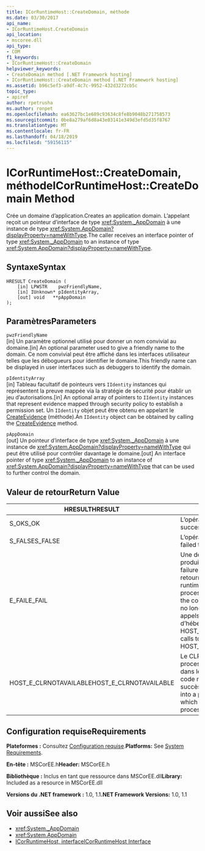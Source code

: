 ```yaml
---
title: ICorRuntimeHost::CreateDomain, méthode
ms.date: 03/30/2017
api_name:
- ICorRuntimeHost.CreateDomain
api_location:
- mscoree.dll
api_type:
- COM
f1_keywords:
- ICorRuntimeHost::CreateDomain
helpviewer_keywords:
- CreateDomain method [.NET Framework hosting]
- ICorRuntimeHost::CreateDomain method [.NET Framework hosting]
ms.assetid: b96c5ef3-a9df-4c7c-9952-432d3272cb5c
topic_type:
- apiref
author: rpetrusha
ms.author: ronpet
ms.openlocfilehash: ea63627bc1e689c93634c8fe8b9048b271758573
ms.sourcegitcommit: 0be8a279af6d8a43e03141e349d3efd5d35f8767
ms.translationtype: MT
ms.contentlocale: fr-FR
ms.lasthandoff: 04/18/2019
ms.locfileid: "59156115"
---
```

# <a name="icorruntimehostcreatedomain-method"></a><span data-ttu-id="b88eb-102">ICorRuntimeHost::CreateDomain, méthode</span><span class="sxs-lookup"><span data-stu-id="b88eb-102">ICorRuntimeHost::CreateDomain Method</span></span>
<span data-ttu-id="b88eb-103">Crée un domaine d’application.</span><span class="sxs-lookup"><span data-stu-id="b88eb-103">Creates an application domain.</span></span> <span data-ttu-id="b88eb-104">L’appelant reçoit un pointeur d’interface de type <xref:System._AppDomain> à une instance de type <xref:System.AppDomain?displayProperty=nameWithType>.</span><span class="sxs-lookup"><span data-stu-id="b88eb-104">The caller receives an interface pointer of type <xref:System._AppDomain> to an instance of type <xref:System.AppDomain?displayProperty=nameWithType>.</span></span>  
  
## <a name="syntax"></a><span data-ttu-id="b88eb-105">Syntaxe</span><span class="sxs-lookup"><span data-stu-id="b88eb-105">Syntax</span></span>  
  
```  
HRESULT CreateDomain (  
    [in] LPWSTR    pwzFriendlyName,  
    [in] IUnknown* pIdentityArray,  
    [out] void   **pAppDomain  
);  
```  
  
## <a name="parameters"></a><span data-ttu-id="b88eb-106">Paramètres</span><span class="sxs-lookup"><span data-stu-id="b88eb-106">Parameters</span></span>  
 `pwzFriendlyName`  
 <span data-ttu-id="b88eb-107">[in] Un paramètre optionnel utilisé pour donner un nom convivial au domaine.</span><span class="sxs-lookup"><span data-stu-id="b88eb-107">[in] An optional parameter used to give a friendly name to the domain.</span></span> <span data-ttu-id="b88eb-108">Ce nom convivial peut être affiché dans les interfaces utilisateur telles que les débogueurs pour identifier le domaine.</span><span class="sxs-lookup"><span data-stu-id="b88eb-108">This friendly name can be displayed in user interfaces such as debuggers to identify the domain.</span></span>  
  
 `pIdentityArray`  
 <span data-ttu-id="b88eb-109">[in] Tableau facultatif de pointeurs vers `IIdentity` instances qui représentent la preuve mappée via la stratégie de sécurité pour établir un jeu d’autorisations.</span><span class="sxs-lookup"><span data-stu-id="b88eb-109">[in] An optional array of pointers to `IIdentity` instances that represent evidence mapped through security policy to establish a  permission set.</span></span> <span data-ttu-id="b88eb-110">Un `IIdentity` objet peut être obtenu en appelant le [CreateEvidence](../../../../docs/framework/unmanaged-api/hosting/icorruntimehost-createevidence-method.md) (méthode).</span><span class="sxs-lookup"><span data-stu-id="b88eb-110">An `IIdentity` object can be obtained by calling the [CreateEvidence](../../../../docs/framework/unmanaged-api/hosting/icorruntimehost-createevidence-method.md) method.</span></span>  
  
 `pAppDomain`  
 <span data-ttu-id="b88eb-111">[out] Un pointeur d’interface de type <xref:System._AppDomain> à une instance de <xref:System.AppDomain?displayProperty=nameWithType> qui peut être utilisé pour contrôler davantage le domaine.</span><span class="sxs-lookup"><span data-stu-id="b88eb-111">[out] An interface pointer of type <xref:System._AppDomain> to an instance of <xref:System.AppDomain?displayProperty=nameWithType> that can be used to further control the domain.</span></span>  
  
## <a name="return-value"></a><span data-ttu-id="b88eb-112">Valeur de retour</span><span class="sxs-lookup"><span data-stu-id="b88eb-112">Return Value</span></span>  
  
|<span data-ttu-id="b88eb-113">HRESULT</span><span class="sxs-lookup"><span data-stu-id="b88eb-113">HRESULT</span></span>|<span data-ttu-id="b88eb-114">Description</span><span class="sxs-lookup"><span data-stu-id="b88eb-114">Description</span></span>|  
|-------------|-----------------|  
|<span data-ttu-id="b88eb-115">S_OK</span><span class="sxs-lookup"><span data-stu-id="b88eb-115">S_OK</span></span>|<span data-ttu-id="b88eb-116">L’opération a réussi.</span><span class="sxs-lookup"><span data-stu-id="b88eb-116">The operation was successful.</span></span>|  
|<span data-ttu-id="b88eb-117">S_FALSE</span><span class="sxs-lookup"><span data-stu-id="b88eb-117">S_FALSE</span></span>|<span data-ttu-id="b88eb-118">L’opération a échoué.</span><span class="sxs-lookup"><span data-stu-id="b88eb-118">The operation failed to complete.</span></span>|  
|<span data-ttu-id="b88eb-119">E_FAIL</span><span class="sxs-lookup"><span data-stu-id="b88eb-119">E_FAIL</span></span>|<span data-ttu-id="b88eb-120">Une défaillance grave et inconnue s’est produite.</span><span class="sxs-lookup"><span data-stu-id="b88eb-120">An unknown, catastrophic failure occurred.</span></span> <span data-ttu-id="b88eb-121">Si une méthode retourne E_FAIL, le common language runtime (CLR) n’est plus utilisable dans le processus.</span><span class="sxs-lookup"><span data-stu-id="b88eb-121">If a method returns E_FAIL, the common language runtime (CLR) is no longer usable in the process.</span></span> <span data-ttu-id="b88eb-122">Les appels suivants à toute API d’hébergement retournent HOST_E_CLRNOTAVAILABLE.</span><span class="sxs-lookup"><span data-stu-id="b88eb-122">Subsequent calls to any hosting APIs return HOST_E_CLRNOTAVAILABLE.</span></span>|  
|<span data-ttu-id="b88eb-123">HOST_E_CLRNOTAVAILABLE</span><span class="sxs-lookup"><span data-stu-id="b88eb-123">HOST_E_CLRNOTAVAILABLE</span></span>|<span data-ttu-id="b88eb-124">Le CLR n’a pas été chargé dans un processus ou le CLR est dans un état dans lequel il ne peut pas exécuter le code managé ou traiter l’appel avec succès.</span><span class="sxs-lookup"><span data-stu-id="b88eb-124">The CLR has not been loaded into a process, or the CLR is in a state in which it cannot run managed code or process the call successfully.</span></span>|  
  
## <a name="requirements"></a><span data-ttu-id="b88eb-125">Configuration requise</span><span class="sxs-lookup"><span data-stu-id="b88eb-125">Requirements</span></span>  
 <span data-ttu-id="b88eb-126">**Plateformes :** Consultez [Configuration requise](../../../../docs/framework/get-started/system-requirements.md).</span><span class="sxs-lookup"><span data-stu-id="b88eb-126">**Platforms:** See [System Requirements](../../../../docs/framework/get-started/system-requirements.md).</span></span>  
  
 <span data-ttu-id="b88eb-127">**En-tête :** MSCorEE.h</span><span class="sxs-lookup"><span data-stu-id="b88eb-127">**Header:** MSCorEE.h</span></span>  
  
 <span data-ttu-id="b88eb-128">**Bibliothèque :** Inclus en tant que ressource dans MSCorEE.dll</span><span class="sxs-lookup"><span data-stu-id="b88eb-128">**Library:** Included as a resource in MSCorEE.dll</span></span>  
  
 <span data-ttu-id="b88eb-129">**Versions du .NET framework :** 1.0, 1.1</span><span class="sxs-lookup"><span data-stu-id="b88eb-129">**.NET Framework Versions:** 1.0, 1.1</span></span>  
  
## <a name="see-also"></a><span data-ttu-id="b88eb-130">Voir aussi</span><span class="sxs-lookup"><span data-stu-id="b88eb-130">See also</span></span>

- <xref:System._AppDomain>
- <xref:System.AppDomain>
- [<span data-ttu-id="b88eb-131">ICorRuntimeHost, interface</span><span class="sxs-lookup"><span data-stu-id="b88eb-131">ICorRuntimeHost Interface</span></span>](../../../../docs/framework/unmanaged-api/hosting/icorruntimehost-interface.md)
